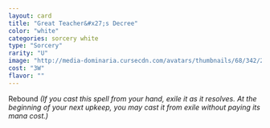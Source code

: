 ```yaml
---
layout: card
title: "Great Teacher&#x27;s Decree"
color: "white"
categories: sorcery white
type: "Sorcery"
rarity: "U"
image: "http://media-dominaria.cursecdn.com/avatars/thumbnails/68/342/200/283/635618428938644131.png"
cost: "3W"
flavor: ""
---
```


Rebound <em>(If you cast this spell from your hand, exile it as it resolves. At the beginning of your next upkeep, you may cast it from exile without paying its mana cost.)</em>
